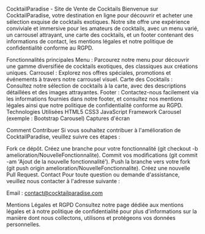 CocktailParadise - Site de Vente de Cocktails
Bienvenue sur CocktailParadise, votre destination en ligne pour découvrir et acheter une sélection exquise de cocktails exotiques. Notre site offre une expérience conviviale et immersive pour les amateurs de cocktails, avec un menu varié, un carrousel attrayant, une carte des cocktails, et un footer contenant des informations de contact, les mentions légales et notre politique de confidentialité conforme au RGPD.

Fonctionnalités principales
Menu : Parcourez notre menu pour découvrir une gamme diversifiée de cocktails exotiques, des classiques aux créations uniques.
Carrousel : Explorez nos offres spéciales, promotions et événements à travers notre carrousel visuel.
Carte des Cocktails : Consultez notre sélection de cocktails à la carte, avec des descriptions détaillées et des images attrayantes.
Footer : Contactez-nous facilement via les informations fournies dans notre footer, et consultez nos mentions légales ainsi que notre politique de confidentialité conforme au RGPD.
Technologies Utilisées
HTML5
CSS3
JavaScript
Framework Carousel (exemple : Bootstrap Carousel)
Captures d'écran




Comment Contribuer
Si vous souhaitez contribuer à l'amélioration de CocktailParadise, veuillez suivre ces étapes :

Fork ce dépôt.
Créez une branche pour votre fonctionnalité (git checkout -b amelioration/NouvelleFonctionnalite).
Commit vos modifications (git commit -am 'Ajout de la nouvelle fonctionnalité').
Push la branche vers votre fork (git push origin amelioration/NouvelleFonctionnalite).
Créez une nouvelle Pull Request.
Contact
Pour toute question ou demande d'assistance, veuillez nous contacter à l'adresse suivante :

Email : contact@cocktailparadise.com

Mentions Légales et RGPD
Consultez notre page dédiée aux mentions légales et à notre politique de confidentialité pour plus d'informations sur la manière dont nous collectons, utilisons et protégeons vos données personnelles.

